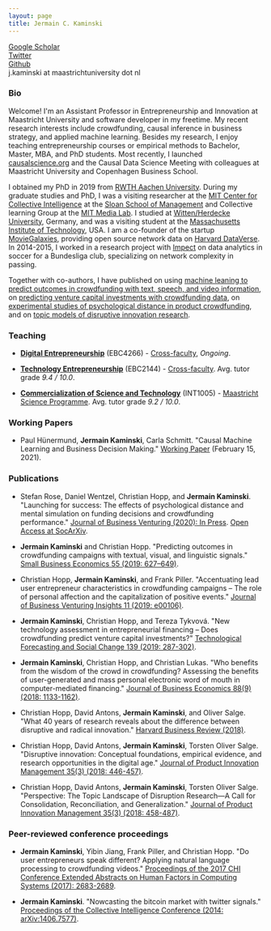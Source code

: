 ```yaml
---
layout: page
title: Jermain C. Kaminski
---
```


[Google Scholar](https://scholar.google.com/citations?user=b-HX-AYAAAAJ&hl=en)  
[Twitter](https://twitter.com/jermainkaminski)   
[Github](https://github.com/jermainkaminski)   
j.kaminski at maastrichtuniversity dot nl   

### Bio

Welcome! I'm an Assistant Professor in Entrepreneurship and Innovation at Maastricht University and software developer in my freetime.
My recent research interests include crowdfunding, causal inference in business strategy, and applied machine learning. Besides my research, I enjoy teaching entrepreneurship courses or empirical methods to Bachelor, Master, MBA, and PhD students. Most recently, I launched [causalscience.org](https://causalscience.org) and the Causal Data Science Meeting with colleagues at Maastricht University and Copenhagen Business School.

I obtained my PhD in 2019 from [RWTH Aachen University](https://time.rwth-aachen.de). During my graduate studies and PhD, I was a visiting researcher at the [MIT Center for Collective Intelligence](https://cci.mit.edu) at the [Sloan School of Management](https://mitsloan.mit.edu) and Collective learning Group at the [MIT Media Lab](https://media.mit.edu). I studied at [Witten/Herdecke University](https://www.uni-wh.de/en/uwh-international/start/), Germany, and was a visiting student at the [Massachusetts Institute of Technology](https://mit.edu), USA. I am a co-founder of the startup [MovieGalaxies](https://moviegalaxies.com), providing open source network data on [Harvard DataVerse](https://dataverse.harvard.edu/dataset.xhtml?persistentId=doi:10.7910/DVN/T4HBA3). In 2014-2015, I worked in a research project with [Impect](https://impect.com) on data analytics in soccer for a Bundesliga club, specializing on network complexity in passing.

Together with co-authors, I have published on using [machine leaning to predict outcomes in crowdfunding with text, speech, and video information](https://doi.org/10.1007/s11187-019-00218-w), on [predicting venture capital investments with crowdfunding data](https://doi.org/10.1016/j.techfore.2018.11.015),  on [experimental studies of psychological distance in product crowdfunding](https://doi.org/10.1016/j.jbusvent.2020.106021), and on [topic models of disruptive innovation research](https://hbr.org/2018/04/what-40-years-of-research-reveals-about-the-difference-between-disruptive-and-radical-innovation).

### Teaching

* **[Digital Entrepreneurship](https://www.maastrichtuniversity.nl/meta/403810/digital-entrepreneurship)** (EBC4266) - [Cross-faculty](https://www.maastrichtuniversity.nl/about-um/faculties/), _Ongoing_. 

* **[Technology Entrepreneurship](https://www.maastrichtuniversity.nl/meta/392440/technology-entrepreneurship)** (EBC2144) - [Cross-faculty](https://www.maastrichtuniversity.nl/about-um/faculties/). Avg. tutor grade _9.4 / 10.0_.

* **[Commercialization of Science and Technology](https://www.maastrichtuniversity.nl/meta/390956/commercializing-science-and-technology)** (INT1005) - [Maastricht Science Programme](https://maastrichtuniversity.nl/education/bachelor/bachelor-maastricht-science-programme). Avg. tutor grade _9.2 / 10.0_.

### Working Papers

* Paul Hünermund, **Jermain Kaminski**, Carla Schmitt. "Causal Machine Learning and Business Decision Making." [Working Paper](https://causalscience.org/Working-Paper.pdf) (February 15, 2021).

### Publications

* Stefan Rose, Daniel Wentzel, Christian Hopp, and **Jermain Kaminski**. "Launching for success: The effects of psychological distance and mental simulation on funding decisions and crowdfunding performance." [Journal of Business Venturing (2020): In Press](https://doi.org/10.1016/j.jbusvent.2020.106021). [Open Access at SocArXiv](https://osf.io/preprints/socarxiv/fqbwk/).

* **Jermain Kaminski** and Christian Hopp. "Predicting outcomes in crowdfunding campaigns with textual, visual, and linguistic signals." [Small Business Economics 55 (2019: 627–649)](https://doi.org/10.1007/s11187-019-00218-w).

* Christian Hopp, **Jermain Kaminski**, and Frank Piller. "Accentuating lead user entrepreneur characteristics in crowdfunding campaigns – The role of personal affection and the capitalization of positive events." [Journal of Business Venturing Insights 11 (2019: e00106)](https://doi.org/10.1016/j.jbvi.2018.e00106).

* **Jermain Kaminski**, Christian Hopp, and Tereza Tykvová. "New technology assessment in entrepreneurial financing – Does crowdfunding predict venture capital investments?" [Technological Forecasting and Social Change 139 (2019: 287-302)](https://doi.org/10.1016/j.techfore.2018.11.015).

* **Jermain Kaminski**, Christian Hopp, and Christian Lukas. "Who benefits from the wisdom of the crowd in crowdfunding? Assessing the benefits of user-generated and mass personal electronic word of mouth in computer-mediated financing." [Journal of Business Economics 88(9) (2018: 1133-1162)](https://doi.org/10.1007/s11573-018-0899-3).

* Christian Hopp, David Antons, **Jermain Kaminski**, and Oliver Salge. "What 40 years of research reveals about the difference between disruptive and radical innovation." [Harvard Business Review (2018)](https://hbr.org/2018/04/what-40-years-of-research-reveals-about-the-difference-between-disruptive-and-radical-innovation).

* Christian Hopp, David Antons, **Jermain Kaminski**, Torsten Oliver Salge. "Disruptive innovation: Conceptual foundations, empirical evidence, and research opportunities in the digital age." [Journal of Product Innovation Management 35(3) (2018: 446-457)](https://doi.org/10.1111/jpim.12448).

* Christian Hopp, David Antons, **Jermain Kaminski**, Torsten Oliver Salge. "Perspective: The Topic Landscape of Disruption Research—A Call for Consolidation, Reconciliation, and Generalization." [Journal of Product Innovation Management 35(3) (2018: 458-487)](https://doi.org/10.1111/jpim.12440).


### Peer-reviewed conference proceedings

* **Jermain Kaminski**, Yibin Jiang, Frank Piller, and Christian Hopp. "Do user entrepreneurs speak different? Applying natural language processing to crowdfunding videos." [Proceedings of the 2017 CHI Conference Extended Abstracts on Human Factors in Computing Systems (2017): 2683-2689](https://doi.org/10.1145/3027063.3053223). 

* **Jermain Kaminski**. "Nowcasting the bitcoin market with twitter signals." [Proceedings of the Collective Intelligence Conference (2014: arXiv:1406.7577)](https://arxiv.org/abs/1406.7577).
